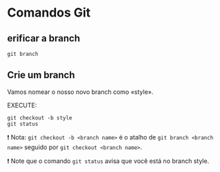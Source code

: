 # Comandos Git

## erificar a branch
`git branch`


## Crie um branch
Vamos nomear o nosso novo branch como «style».

EXECUTE:

~~~
git checkout -b style
git status
~~~

:exclamation: Nota: `git checkout -b <branch name>` é o atalho de `git branch <branch name>` seguido por `git checkout <branch name>`.

:exclamation: Note que o comando `git status` avisa que você está no branch style.